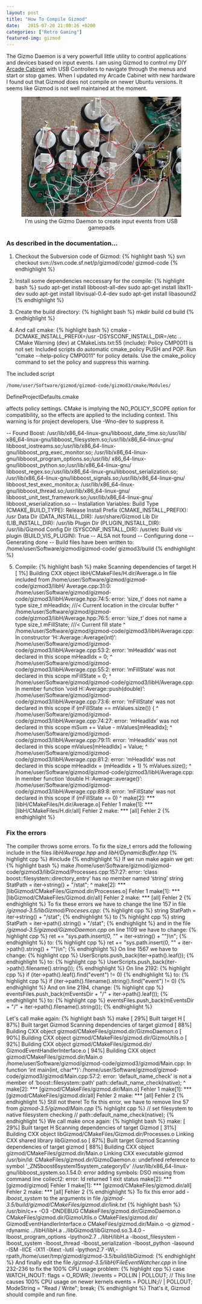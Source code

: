 ```yaml
---
layout: post
title: "How To Compile Gizmod"
date:   2015-07-20 21:00:26 +0200
categories: ["Retro Gaming"]
featured-img: gizmod
---
```

The Gizmo Daemon is a very powerfull little utility to control applications and devices based on input events. I am using Gizmod to control my DIY [Arcade Cabinet](/2013/07/22/arcade-cabinet-scratch-build/) with USB Controllers to navigate through the menus and start or stop games. When I updated my Arcade Cabinet with new hardware I found out that Gizmod does not compile on newer Ubuntu versions. It seems like Gizmod is not well maintained at the moment. 
<center>
<figure>
<img src="/images/2015/gizmod.jpg"><figcaption>I'm using the Gizmo Daemon to create input events from USB gamepads</figcaption>
</figure>
</center>

### As described in the documentation...

1) Checkout the Subversion code of Gizmod:
{% highlight bash %}
svn checkout svn://svn.code.sf.net/p/gizmod/code/ gizmod-code
{% endhighlight %}

2) Install some dependencies neccessary for the compile:
{% highlight bash %} 
sudo apt-get install libboost-all-dev
sudo apt-get install libx11-dev
sudo apt-get install libvisual-0.4-dev
sudo apt-get install libasound2
{% endhighlight %}

3) Create the build directory:
{% highlight bash %} 
mkdir build
cd build
{% endhighlight %}

4) And call cmake:
{% highlight bash %} 
cmake -DCMAKE_INSTALL_PREFIX=/usr -DSYSCONF_INSTALL_DIR=/etc ..
CMake Warning (dev) at CMakeLists.txt:55 (include):
  Policy CMP0011 is not set: Included scripts do automatic cmake_policy PUSH
  and POP.  Run "cmake --help-policy CMP0011" for policy details.  Use the
  cmake_policy command to set the policy and suppress this warning.

  The included script

    /home/user/Software/gizmod/gizmod-code/gizmod3/cmake/Modules/
DefineProjectDefaults.cmake

  affects policy settings.  CMake is implying the NO_POLICY_SCOPE option for
  compatibility, so the effects are applied to the including context.
This warning is for project developers.  Use -Wno-dev to suppress it.

-- Found Boost: /usr/lib/x86_64-linux-gnu/libboost_date_time.so;/usr/lib/
x86_64-linux-gnu/libboost_filesystem.so;/usr/lib/x86_64-linux-gnu/
libboost_iostreams.so;/usr/lib/x86_64-linux-gnu/libboost_prg_exec_monitor.so;
/usr/lib/x86_64-linux-gnu/libboost_program_options.so;/usr/lib/
x86_64-linux-gnu/libboost_python.so;/usr/lib/x86_64-linux-gnu/
libboost_regex.so;/usr/lib/x86_64-linux-gnu/libboost_serialization.so;
/usr/lib/x86_64-linux-gnu/libboost_signals.so;/usr/lib/x86_64-linux-gnu/
libboost_test_exec_monitor.a;
/usr/lib/x86_64-linux-gnu/libboost_thread.so;/usr/lib/x86_64-linux-gnu/
libboost_unit_test_framework.so;/usr/lib/x86_64-linux-gnu/
libboost_wserialization.so
-- Installation Variables:
   Build Type       (CMAKE_BUILD_TYPE):     Release
   Install Prefix   (CMAKE_INSTALL_PREFIX): /usr
   Data Dir         (DATA_INSTALL_DIR):     /usr/share/Gizmod
   Lib Dir          (LIB_INSTALL_DIR):      /usr/lib
   Plugin Dir       (PLUGIN_INSTALL_DIR):   /usr/lib/Gizmod
   Config Dir       (SYSCONF_INSTALL_DIR):  /usr/etc
   Build vis plugin (BUILD_VIS_PLUGIN):     True
-- ALSA not found
-- Configuring done
-- Generating done
-- Build files have been written to: /home/user/Software/gizmod/gizmod-code/
gizmod3/build
{% endhighlight %}

5) Compile:
{% highlight bash %} 
make
Scanning dependencies of target H
[  1%] Building CXX object libH/CMakeFiles/H.dir/Average.o
In file included from /home/user/Software/gizmod/gizmod-code/gizmod3/libH/
Average.cpp:31:0:
/home/user/Software/gizmod/gizmod-code/gizmod3/libH/Average.hpp:74:5: 
error: ‘size_t’ does not name a type
     size_t        mHeadIdx;   ///&lt;  Current location in the circular buffer
     ^
/home/user/Software/gizmod/gizmod-code/gizmod3/libH/Average.hpp:76:5: error: 
‘size_t’ does not name a type
     size_t    mFillState;   ///&lt;  Current fill state
     ^
/home/user/Software/gizmod/gizmod-code/gizmod3/libH/Average.cpp: In constructor 
‘H::Average::Average(int)’:
/home/user/Software/gizmod/gizmod-code/gizmod3/libH/Average.cpp:53:2: error: 
‘mHeadIdx’ was not declared in this scope
  mHeadIdx = 0;
  ^
/home/user/Software/gizmod/gizmod-code/gizmod3/libH/Average.cpp:55:2: error: 
‘mFillState’ was not declared in this scope
  mFillState = 0;
  ^
/home/user/Software/gizmod/gizmod-code/gizmod3/libH/Average.cpp: In member 
function ‘void H::Average::push(double)’:
/home/user/Software/gizmod/gizmod-code/gizmod3/libH/Average.cpp:73:6: error: 
‘mFillState’ was not declared in this scope
  if (mFillState == mValues.size()) {
      ^
/home/user/Software/gizmod/gizmod-code/gizmod3/libH/Average.cpp:74:27: error: 
‘mHeadIdx’ was not declared in this scope
   mSum += Value - mValues[mHeadIdx];
                           ^
/home/user/Software/gizmod/gizmod-code/gizmod3/libH/Average.cpp:79:11: error: 
‘mHeadIdx’ was not declared in this scope
   mValues[mHeadIdx] = Value;
           ^
/home/user/Software/gizmod/gizmod-code/gizmod3/libH/Average.cpp:81:2: error: 
‘mHeadIdx’ was not declared in this scope
  mHeadIdx = (mHeadIdx + 1) % mValues.size();
  ^
/home/user/Software/gizmod/gizmod-code/gizmod3/libH/Average.cpp: In member 
function ‘double H::Average::average()’:
/home/user/Software/gizmod/gizmod-code/gizmod3/libH/Average.cpp:89:8: error: 
‘mFillState’ was not declared in this scope
    if (mFillState == 0)
        ^
make[2]: *** [libH/CMakeFiles/H.dir/Average.o] Fehler 1
make[1]: *** [libH/CMakeFiles/H.dir/all] Fehler 2
make: *** [all] Fehler 2
{% endhighlight %}

### Fix the errors
The compiler throws some errors. To fix the size_t errors add the following include in the files <i>libH/Average.hpp</i> and <i>libH/DynamicBuffer.hpp</i>
{% highlight cpp %}
#include <stdlib>
{% endhighlight %}
If we run make again we get:
{% highlight bash %}
make
/home/user/Software/gizmod/gizmod-code/gizmod3/libGizmod/Processes.cpp:157:27: 
error: ‘class boost::filesystem::directory_entry’ has no member named ‘string’
   string StatPath = iter->string() + "/stat";
                           ^
make[2]: *** [libGizmod/CMakeFiles/Gizmod.dir/Processes.o] Fehler 1
make[1]: *** [libGizmod/CMakeFiles/Gizmod.dir/all] Fehler 2
make: *** [all] Fehler 2
{% endhighlight %}
To fix these errors we have to change the line 157 in file <i>/gizmod-3.5/libGizmod/Proceses.cpp</i>:
{% highlight cpp %}
string StatPath = iter->string() + "/stat"; 
{% endhighlight %}
to
{% highlight cpp %}
string StatPath = iter->path().string() + "/stat";
{% endhighlight %}
and in the file <i>/gizmod-3.5/gizmod/GizmoDaemon.cpp</i> on line 1109 we have to change:
{% highlight cpp %}
ret += "sys.path.insert(0, \"" + iter->string() + "\")\n";
{% endhighlight %}
to:
{% highlight cpp %}
ret += "sys.path.insert(0, \"" + iter->path().string() + "\")\n";
{% endhighlight %}
On line 1567 we have to change:
{% highlight cpp %}
UserScripts.push_back(iter->path().leaf());
{% endhighlight %}
to:
{% highlight cpp %}
UserScripts.push_back(iter->path().filename().string());
{% endhighlight %}
On line 2192:
{% highlight cpp %}
if (iter->path().leaf().find("event") != 0)
{% endhighlight %}
to:
{% highlight cpp %}
if (iter->path().filename().string().find("event") != 0) 
{% endhighlight %}
And on line 2194, change:
{% highlight cpp %}
eventsFiles.push_back(mEventsDir + "/" + iter->path().leaf());
{% endhighlight %}
to:
{% highlight cpp %}
eventsFiles.push_back(mEventsDir + "/" + iter->path().filename().string());
{% endhighlight %}

Let's call make again:
{% highlight bash %}
make
[ 29%] Built target H
[ 87%] Built target Gizmod
Scanning dependencies of target gizmod
[ 88%] Building CXX object gizmod/CMakeFiles/gizmod.dir/GizmoDaemon.o
[ 90%] Building CXX object gizmod/CMakeFiles/gizmod.dir/GizmoUtils.o
[ 92%] Building CXX object gizmod/CMakeFiles/gizmod.dir/
GizmodEventHandlerInterface.o
[ 94%] Building CXX object gizmod/CMakeFiles/gizmod.dir/Main.o
/home/user/Software/gizmod/gizmod-code/gizmod3/gizmod/Main.cpp: In function 
‘int main(int, char**)’:
/home/user/Software/gizmod/gizmod-code/gizmod3/gizmod/Main.cpp:57:2: error: 
‘default_name_check’ is not a member of ‘boost::filesystem::path’
  path::default_name_check(native);
  ^
make[2]: *** [gizmod/CMakeFiles/gizmod.dir/Main.o] Fehler 1
make[1]: *** [gizmod/CMakeFiles/gizmod.dir/all] Fehler 2
make: *** [all] Fehler 2
{% endhighlight %}
Still not there! To fix this error, we have to remove line 57 from <i>gizmod-3.5/gizmod/Main.cpp</i>
{% highlight cpp %}
    // set filesystem to native filesystem checking
    // path::default_name_check(native);
{% endhighlight %}
We call make once again:
{% highlight bash %}
make:
[ 29%] Built target H
Scanning dependencies of target Gizmod
[ 31%] Building CXX object libGizmod/CMakeFiles/Gizmod.dir/Processes.o
Linking CXX shared library libGizmod.so
[ 87%] Built target Gizmod
Scanning dependencies of target gizmod
[ 88%] Building CXX object gizmod/CMakeFiles/gizmod.dir/Main.o
Linking CXX executable gizmod
/usr/bin/ld: CMakeFiles/gizmod.dir/GizmoDaemon.o: undefined reference to 
symbol '_ZN5boost6system15system_categoryEv'
//usr/lib/x86_64-linux-gnu/libboost_system.so.1.54.0: error adding symbols: 
DSO missing from command line
collect2: error: ld returned 1 exit status
make[2]: *** [gizmod/gizmod] Fehler 1
make[1]: *** [gizmod/CMakeFiles/gizmod.dir/all] Fehler 2
make: *** [all] Fehler 2
{% endhighlight %}
To fix this error add <i>-lboost_system</i> to the arguments in file <i>/gizmod-3.5/build/gizmod/CMakeFiles/gizmod.dir/link.txt</i>
{% highlight bash %}
/usr/bin/c++ -O3 -DNDEBUG CMakeFiles/gizmod.dir/GizmoDaemon.o 
CMakeFiles/gizmod.dir/GizmoUtils.o CMakeFiles/gizmod.dir/
GizmodEventHandlerInterface.o CMakeFiles/gizmod.dir/Main.o 
-o gizmod -rdynamic ../libH/libH.a ../libGizmod/libGizmod.so.3.4.0 
-lboost_program_options -lpython2.7 ../libH/libH.a -lboost_filesystem 
-lboost_system -lboost_thread -lboost_serialization -lboost_python 
-lasound -lSM -lICE -lX11 -lXext -lutil -lpython2.7 
-Wl,-rpath,/home/user/tmp/gizmod/gizmod-3.5/build/libGizmod:
{% endhighlight %}
And finally edit the file <i>/gizmod-3.5/libH/FileEventWatcher.cpp</i> in line 232-236 to fix the 100% CPU usage problem:
{% highlight cpp %}
    case WATCH_INOUT:
        flags = O_RDWR;
        //events = POLLIN | POLLOUT; // This line causes 100% CPU usage on 
newer kernels
        events = POLLIN;// | POLLOUT;
        ModeString = "Read / Write";
        break;
{% endhighlight %}
That's it, Gizmod should compile and run fine.

<span itemprop="author" itemscope itemtype="https://schema.org/Person">
    <meta itemprop="name" content="Sebastian Glahn" />
    <meta itemprop="url" content="http://blog.tldnr.org" />
    <meta itemprop="sameAs" content="https://twitter.com/sglahn" />
    <meta itemprop="sameAs" content="https://github.com/sglahn" />
    <meta itemprop="sameAs" content="https://www.thingiverse.com/sglahn" />
    <meta itemprop="sameAs" content="https://stackoverflow.com/users/1453205/sglahn" />
</span>
